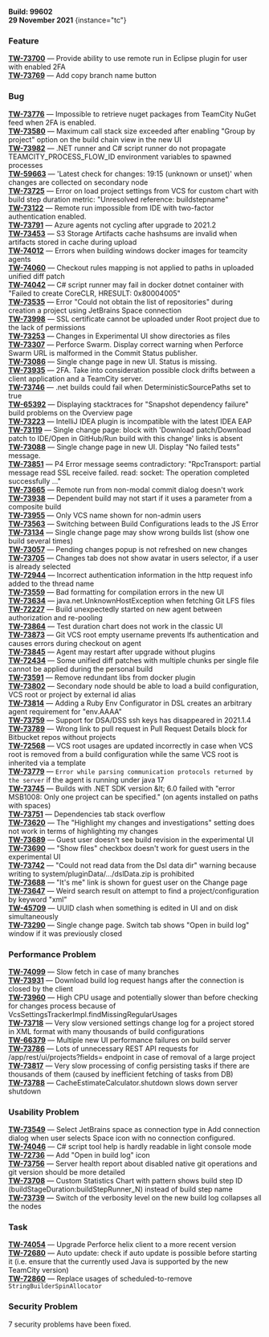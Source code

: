 [//]: # (title: TeamCity 2021.2.1 Release Notes)
[//]: # (auxiliary-id: TeamCity 2021.2.1 Release Notes)

__Build: 99602__  
__29 November 2021__
{instance="tc"}

### Feature

[**TW-73700**](https://youtrack.jetbrains.com/oauth?state=%2Fissue%2FTW-73700) — Provide ability to use remote run in Eclipse plugin for user with enabled 2FA  
[**TW-73769**](https://youtrack.jetbrains.com/oauth?state=%2Fissue%2FTW-73769) — Add copy branch name button

### Bug

[**TW-73776**](https://youtrack.jetbrains.com/oauth?state=%2Fissue%2FTW-73776) — Impossible to retrieve nuget packages from TeamCity NuGet feed when 2FA is enabled.   
[**TW-73580**](https://youtrack.jetbrains.com/oauth?state=%2Fissue%2FTW-73580) — Maximum call stack size exceeded after enabling &quot;Group by project&quot; option on the build chain view in the new UI   
[**TW-73982**](https://youtrack.jetbrains.com/oauth?state=%2Fissue%2FTW-73982) — .NET runner and C# script runner do not propagate TEAMCITY\_PROCESS\_FLOW\_ID environment variables to spawned processes   
[**TW-59663**](https://youtrack.jetbrains.com/oauth?state=%2Fissue%2FTW-59663) — &#39;Latest check for changes: 19:15 (unknown or unset)&#39; when changes are collected on secondary node   
[**TW-73725**](https://youtrack.jetbrains.com/oauth?state=%2Fissue%2FTW-73725) — Error on load project settings from VCS for custom chart with build step duration metric: &quot;Unresolved reference: buildstepname&quot;   
[**TW-73122**](https://youtrack.jetbrains.com/oauth?state=%2Fissue%2FTW-73122) — Remote run impossible from IDE with two-factor authentication enabled.   
[**TW-73791**](https://youtrack.jetbrains.com/oauth?state=%2Fissue%2FTW-73791) — Azure agents not cycling after upgrade to 2021.2   
[**TW-73453**](https://youtrack.jetbrains.com/oauth?state=%2Fissue%2FTW-73453) — S3 Storage Artifacts cache hashsums are invalid when artifacts stored in cache during upload   
[**TW-74012**](https://youtrack.jetbrains.com/oauth?state=%2Fissue%2FTW-74012) — Errors when building windows docker images for teamcity agents   
[**TW-74060**](https://youtrack.jetbrains.com/oauth?state=%2Fissue%2FTW-74060) — Checkout rules mapping is not applied to paths in uploaded unified diff patch   
[**TW-74042**](https://youtrack.jetbrains.com/oauth?state=%2Fissue%2FTW-74042) — C# script runner may fail in docker dotnet container with &quot;Failed to create CoreCLR, HRESULT: 0x80004005&quot;   
[**TW-73535**](https://youtrack.jetbrains.com/oauth?state=%2Fissue%2FTW-73535) — Error &quot;Could not obtain the list of repositories&quot; during creation a project using JetBrains Space connection   
[**TW-73998**](https://youtrack.jetbrains.com/oauth?state=%2Fissue%2FTW-73998) — SSL certificate cannot be uploaded under Root project due to the lack of permissions   
[**TW-73253**](https://youtrack.jetbrains.com/oauth?state=%2Fissue%2FTW-73253) — Changes in Experimental UI show directories as files   
[**TW-73307**](https://youtrack.jetbrains.com/oauth?state=%2Fissue%2FTW-73307) — Perforce Swarm. Display correct warning when Perforce Swarm URL is malformed in the Commit Status publisher.   
[**TW-73086**](https://youtrack.jetbrains.com/oauth?state=%2Fissue%2FTW-73086) — Single change page in new UI. Status is missing.   
[**TW-73935**](https://youtrack.jetbrains.com/oauth?state=%2Fissue%2FTW-73935) — 2FA. Take into consideration possible clock drifts between a client application and a TeamCity server.   
[**TW-73746**](https://youtrack.jetbrains.com/oauth?state=%2Fissue%2FTW-73746) — .net builds could fail when DeterministicSourcePaths set to true   
[**TW-65392**](https://youtrack.jetbrains.com/oauth?state=%2Fissue%2FTW-65392) — Displaying stacktraces for &quot;Snapshot dependency failure&quot; build problems on the Overview page   
[**TW-73223**](https://youtrack.jetbrains.com/oauth?state=%2Fissue%2FTW-73223) — IntelliJ IDEA plugin is incompatible with the latest IDEA EAP   
[**TW-73119**](https://youtrack.jetbrains.com/oauth?state=%2Fissue%2FTW-73119) — Single change page: block with &#39;Download patch/Download patch to IDE/Open in GitHub/Run build with this change&#39; links is absent   
[**TW-73088**](https://youtrack.jetbrains.com/oauth?state=%2Fissue%2FTW-73088) — Single change page in new UI. Display &quot;No failed tests&quot; message.   
[**TW-73851**](https://youtrack.jetbrains.com/oauth?state=%2Fissue%2FTW-73851) — P4 Error message seems contradictory: &quot;RpcTransport: partial message read SSL receive failed. read: socket: The operation completed successfully ...&quot;   
[**TW-73665**](https://youtrack.jetbrains.com/oauth?state=%2Fissue%2FTW-73665) — Remote run from non-modal commit dialog doesn&#39;t work   
[**TW-73938**](https://youtrack.jetbrains.com/oauth?state=%2Fissue%2FTW-73938) — Dependent build may not start if it uses a parameter from a composite build   
[**TW-73955**](https://youtrack.jetbrains.com/oauth?state=%2Fissue%2FTW-73955) — Only VCS name shown for non-admin users   
[**TW-73563**](https://youtrack.jetbrains.com/oauth?state=%2Fissue%2FTW-73563) — Switching between Build Configurations leads to the JS Error   
[**TW-73134**](https://youtrack.jetbrains.com/oauth?state=%2Fissue%2FTW-73134) — Single change page may show wrong builds list (show one build several times)   
[**TW-73057**](https://youtrack.jetbrains.com/oauth?state=%2Fissue%2FTW-73057) — Pending changes popup is not refreshed on new changes   
[**TW-73705**](https://youtrack.jetbrains.com/oauth?state=%2Fissue%2FTW-73705) — Changes tab does not show avatar in users selector, if a user is already selected   
[**TW-72944**](https://youtrack.jetbrains.com/oauth?state=%2Fissue%2FTW-72944) — Incorrect authentication information in the http request info added to the thread name   
[**TW-73559**](https://youtrack.jetbrains.com/oauth?state=%2Fissue%2FTW-73559) — Bad formatting for compilation errors in the new UI   
[**TW-73634**](https://youtrack.jetbrains.com/oauth?state=%2Fissue%2FTW-73634) — java.net.UnknownHostException when fetching Git LFS files   
[**TW-72227**](https://youtrack.jetbrains.com/oauth?state=%2Fissue%2FTW-72227) — Build unexpectedly started on new agent between authorization and re-pooling   
[**TW-73864**](https://youtrack.jetbrains.com/oauth?state=%2Fissue%2FTW-73864) — Test duration chart does not work in the classic UI   
[**TW-73873**](https://youtrack.jetbrains.com/oauth?state=%2Fissue%2FTW-73873) — Git VCS root empty username prevents lfs authentication and causes errors during checkout on agent   
[**TW-73845**](https://youtrack.jetbrains.com/oauth?state=%2Fissue%2FTW-73845) — Agent may restart after upgrade without plugins   
[**TW-72434**](https://youtrack.jetbrains.com/oauth?state=%2Fissue%2FTW-72434) — Some unified diff patches with multiple chunks per single file cannot be applied during the personal build   
[**TW-73591**](https://youtrack.jetbrains.com/oauth?state=%2Fissue%2FTW-73591) — Remove redundant libs from docker plugin   
[**TW-73802**](https://youtrack.jetbrains.com/oauth?state=%2Fissue%2FTW-73802) — Secondary node should be able to load a build configuration, VCS root or project by external id alias   
[**TW-73814**](https://youtrack.jetbrains.com/oauth?state=%2Fissue%2FTW-73814) — Adding a Ruby Env Configurator in DSL creates an arbitrary agent requirement for &quot;env.AAAA&quot;   
[**TW-73759**](https://youtrack.jetbrains.com/oauth?state=%2Fissue%2FTW-73759) — Support for DSA/DSS ssh keys has disappeared in 2021.1.4   
[**TW-73789**](https://youtrack.jetbrains.com/oauth?state=%2Fissue%2FTW-73789) — Wrong link to pull request in Pull Request Details block for Bitbucket repos without projects   
[**TW-72568**](https://youtrack.jetbrains.com/oauth?state=%2Fissue%2FTW-72568) — VCS root usages are updated incorrectly in case when VCS root is removed from a build configuration while the same VCS root is inherited via a template   
[**TW-73779**](https://youtrack.jetbrains.com/oauth?state=%2Fissue%2FTW-73779) — `Error while parsing communication protocols returned by the server` if the agent is running under java 17   
[**TW-73745**](https://youtrack.jetbrains.com/oauth?state=%2Fissue%2FTW-73745) — Builds with .NET SDK version \&lt; 6.0 failed with &quot;error MSB1008: Only one project can be specified.&quot; (on agents installed on paths with spaces)   
[**TW-73751**](https://youtrack.jetbrains.com/oauth?state=%2Fissue%2FTW-73751) — Dependencies tab stack overflow   
[**TW-73620**](https://youtrack.jetbrains.com/oauth?state=%2Fissue%2FTW-73620) — The &quot;Highlight my changes and investigations&quot; setting does not work in terms of highlighting my changes   
[**TW-73689**](https://youtrack.jetbrains.com/oauth?state=%2Fissue%2FTW-73689) — Guest user doesn&#39;t see build revision in the experimental UI   
[**TW-73690**](https://youtrack.jetbrains.com/oauth?state=%2Fissue%2FTW-73690) — &quot;Show files&quot; checkbox doesn&#39;t work for guest users in the experimental UI   
[**TW-73742**](https://youtrack.jetbrains.com/oauth?state=%2Fissue%2FTW-73742) — &quot;Could not read data from the Dsl data dir&quot; warning because writing to system/pluginData/.../dslData.zip is prohibited   
[**TW-73688**](https://youtrack.jetbrains.com/oauth?state=%2Fissue%2FTW-73688) — &quot;It&#39;s me&quot; link is shown for guest user on the Change page   
[**TW-73647**](https://youtrack.jetbrains.com/oauth?state=%2Fissue%2FTW-73647) — Weird search result on attempt to find a project/configuration by keyword &quot;xml&quot;   
[**TW-45709**](https://youtrack.jetbrains.com/oauth?state=%2Fissue%2FTW-45709) — UUID clash when something is edited in UI and on disk simultaneously   
[**TW-73290**](https://youtrack.jetbrains.com/oauth?state=%2Fissue%2FTW-73290) — Single change page. Switch tab shows &quot;Open in build log&quot; window if it was previously closed

### Performance Problem

[**TW-74099**](https://youtrack.jetbrains.com/oauth?state=%2Fissue%2FTW-74099) — Slow fetch in case of many branches   
[**TW-73931**](https://youtrack.jetbrains.com/oauth?state=%2Fissue%2FTW-73931) — Download build log request hangs after the connection is closed by the client   
[**TW-73960**](https://youtrack.jetbrains.com/oauth?state=%2Fissue%2FTW-73960) — High CPU usage and potentially slower than before checking for changes process because of VcsSettingsTrackerImpl.findMissingRegularUsages   
[**TW-73718**](https://youtrack.jetbrains.com/oauth?state=%2Fissue%2FTW-73718) — Very slow versioned settings change log for a project stored in XML format with many thousands of build configurations   
[**TW-66379**](https://youtrack.jetbrains.com/oauth?state=%2Fissue%2FTW-66379) — Multiple new UI performance failures on build server   
[**TW-73786**](https://youtrack.jetbrains.com/oauth?state=%2Fissue%2FTW-73786) — Lots of unnecessary REST API requests for /app/rest/ui/projects?fields= endpoint in case of removal of a large project   
[**TW-73817**](https://youtrack.jetbrains.com/oauth?state=%2Fissue%2FTW-73817) — Very slow processing of config persisting tasks if there are thousands of them (caused by inefficient fetching of tasks from DB)   
[**TW-73788**](https://youtrack.jetbrains.com/oauth?state=%2Fissue%2FTW-73788) — CacheEstimateCalculator.shutdown slows down server shutdown

### Usability Problem

[**TW-73549**](https://youtrack.jetbrains.com/oauth?state=%2Fissue%2FTW-73549) — Select JetBrains space as connection type in Add connection dialog when user selects Space icon with no connection configured.   
[**TW-74046**](https://youtrack.jetbrains.com/oauth?state=%2Fissue%2FTW-74046) — C# script tool help is hardly readable in light console mode   
[**TW-72736**](https://youtrack.jetbrains.com/oauth?state=%2Fissue%2FTW-72736) — Add &quot;Open in build log&quot; icon   
[**TW-73756**](https://youtrack.jetbrains.com/oauth?state=%2Fissue%2FTW-73756) — Server health report about disabled native git operations and git version should be more detailed   
[**TW-73708**](https://youtrack.jetbrains.com/oauth?state=%2Fissue%2FTW-73708) — Custom Statistics Chart with pattern shows build step ID (buildStageDuration:buildStepRunner\_N) instead of build step name   
[**TW-73739**](https://youtrack.jetbrains.com/oauth?state=%2Fissue%2FTW-73739) — Switch of the verbosity level on the new build log collapses all the nodes

### Task

[**TW-74054**](https://youtrack.jetbrains.com/oauth?state=%2Fissue%2FTW-74054) — Upgrade Perforce helix client to a more recent version   
[**TW-72680**](https://youtrack.jetbrains.com/oauth?state=%2Fissue%2FTW-72680) — Auto update: check if auto update is possible before starting it (i.e. ensure that the currently used Java is supported by the new TeamCity version)   
[**TW-72860**](https://youtrack.jetbrains.com/oauth?state=%2Fissue%2FTW-72860) — Replace usages of scheduled-to-remove `StringBuilderSpinAllocator`

### Security Problem

7 security problems have been fixed.